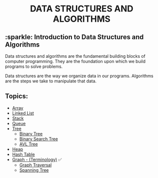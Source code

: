<br>
<h1 align="center"> DATA STRUCTURES AND ALGORITHMS </h1>
<h2> :sparkle: Introduction to Data Structures and Algorithms </h2>
<p> Data structures and algorithms are the fundamental building blocks of computer programming. They are the foundation upon which we build programs to solve problems. </p>
<p> Data structures are the way we organize data in our programs. Algorithms are the steps we take to manipulate that data. </p>

<h2>Topics:</h2>

- [Array](./array/ARRAY.md)
- [Linked List](./linked-list/LINKED-LIST.md)
- [Stack](./stack/STACK.md)
- [Queue](./queue/QUEUE.md)
- [Tree](./tree/TREE.md)
  - [Binary Tree](./tree/binary-tree/BINARY-TREE.md)
  - [Binary Search Tree](./tree/binary-search-tree/BINARY-SEARCH-TREE.md)
  - [AVL Tree](./tree/AVL-tree/AVL-TREE.md)
- [Heap](./heap/HEAP.md)
- [Hash Table](./hash-table/HASH-TABLE.md)
- [Graph - (Terminology)](./graph/GRAPH.md) :white_check_mark:
  - [Graph Traversal](./graph/graph-traversal/GRAPH-TRAVERSAL.md)
  - [Spanning Tree](./graph/spanning-tree/SPANNING-TREE.md)
